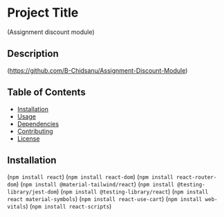 # Project Title

(Assignment discount module)

## Description

(https://github.com/B-Chidsanu/Assignment-Discount-Module)

## Table of Contents

- [Installation](#installation)
- [Usage](#usage)
- [Dependencies](#dependencies)
- [Contributing](#contributing)
- [License](#license)

## Installation

(`npm install react`)
(`npm install react-dom`)
(`npm install react-router-dom`)
(`npm install @material-tailwind/react`)
(`npm install @testing-library/jest-dom`)
(`npm install @testing-library/react`)
(`npm install react material-symbols`)
(`npm install react-use-cart`)
(`npm install web-vitals`)
(`npm install react-scripts`)
